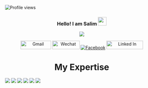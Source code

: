 <!-- <img src=""/> -->

![Profile views](https://gpvc.arturio.dev/SalimmReza)  

<h3 align="center">
  Hello! I am Salim
  <img src="https://media.giphy.com/media/hvRJCLFzcasrR4ia7z/giphy.gif" width="28">
</h3>
<p align="center">
  <a href="https://github.com/DenverCoder1/readme-typing-svg"><img src="https://readme-typing-svg.herokuapp.com/?lines=An%20Android%20Developer&font=Fira%20Code&center=true&width=440&height=45&color=fff800&vCenter=true&size=22"></a>
</p>
<!-- ----------done-------------- -->

<div align="center">
   <a href="https://img.shields.io/badge/Gmail-salimnuaa%40gmail.com-informational"><img src="https://img.shields.io/badge/Gmail-D14836?style=for-the-badge&logo=gmail&logoColor=white" width="100" height="28" alt="Gmail"/></a>
   <a href="https://img.shields.io/badge/Wechat-salimrezaaa-informational"><img src="https://img.shields.io/badge/WeChat-07C160?style=for-the-badge&logo=wechat&logoColor=white" width="90" height="28"  alt="Wechat"/></a>
   <a href="https://www.facebook.com/profile.php?id=100004142567933"><img src="https://img.shields.io/badge/Facebook-1877F2?style=for-the-badge&logo=facebook&logoColor=white" alt="Facebook"/></a>
  <a href="https://www.linkedin.com/in/salim-reza-2a0648191/"><img src="https://img.shields.io/badge/LinkedIn-0077B5?style=for-the-badge&logo=linkedin&logoColor=white" width="120" height="28"  alt="Linked In"/></a>
</div>

<!-- ------------------done--------------- -->



<h1 align="center">My Expertise</h1>  

<img src="https://img.shields.io/badge/Android-3DDC84?style=for-the-badge&logo=android&logoColor=white" /> <img src="https://img.shields.io/badge/Java-ECF0F1?style=for-the-badge&logo=java&logoColor=blue" />  <img src="https://img.shields.io/badge/firebase-3498DB?style=for-the-badge&logo=firebase&logoColor=F39C12" /> <img src="https://img.shields.io/badge/Kotlin-000000?&style=for-the-badge&logo=kotlin&logoColor=white" />  <img src="https://img.shields.io/badge/SQLite-07405E?style=for-the-badge&logo=sqlite&logoColor=white" /> <img src="https://img.shields.io/badge/room-%23FF6600.svg?&style=for-the-badge&logo=rabbitmq&logoColor=white" />   














